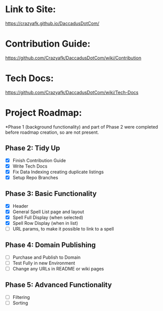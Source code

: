 # Link to Site:
https://crazyafk.github.io/DaccadusDotCom/

# Contribution Guide:
https://github.com/Crazyafk/DaccadusDotCom/wiki/Contribution

# Tech Docs:
https://github.com/Crazyafk/DaccadusDotCom/wiki/Tech-Docs

# Project Roadmap:
*Phase 1 (background functionality) and part of Phase 2 were completed before roadmap creation, so are not present.

## Phase 2: Tidy Up
- [x] Finish Contribution Guide
- [x] Write Tech Docs
- [x] Fix Data Indexing creating duplicate listings
- [x] Setup Repo Branches

## Phase 3: Basic Functionality
- [x] Header
- [x] General Spell List page and layout
- [x] Spell Full Display (when selected)
- [x] Spell Row Display (when in list)
- [ ] URL params, to make it possible to link to a spell

## Phase 4: Domain Publishing
- [ ] Purchase and Publish to Domain
- [ ] Test Fully in new Environment
- [ ] Change any URLs in README or wiki pages

## Phase 5: Advanced Functionality
- [ ] Filtering
- [ ] Sorting
